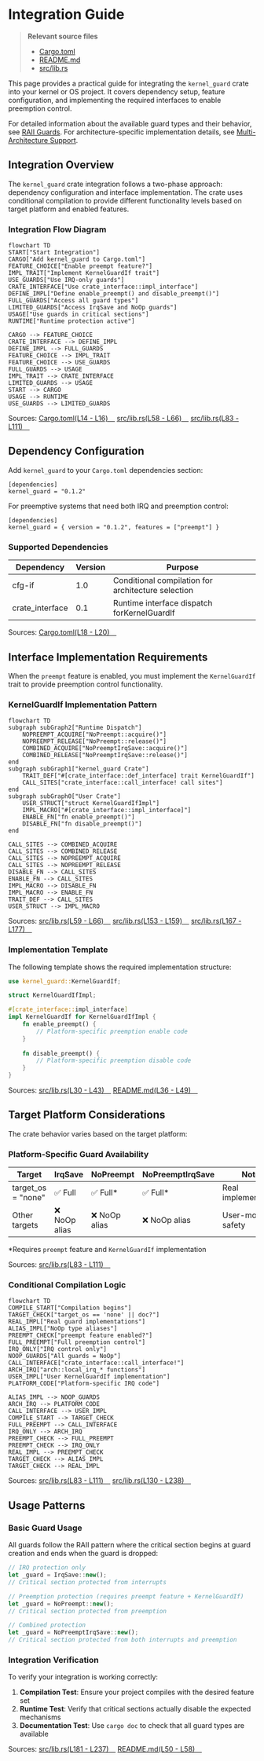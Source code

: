 # Integration Guide

> **Relevant source files**
> * [Cargo.toml](https://github.com/arceos-org/kernel_guard/blob/f1a9da26/Cargo.toml)
> * [README.md](https://github.com/arceos-org/kernel_guard/blob/f1a9da26/README.md)
> * [src/lib.rs](https://github.com/arceos-org/kernel_guard/blob/f1a9da26/src/lib.rs)

This page provides a practical guide for integrating the `kernel_guard` crate into your kernel or OS project. It covers dependency setup, feature configuration, and implementing the required interfaces to enable preemption control.

For detailed information about the available guard types and their behavior, see [RAII Guards](/arceos-org/kernel_guard/2.1-raii-guards). For architecture-specific implementation details, see [Multi-Architecture Support](/arceos-org/kernel_guard/3-multi-architecture-support).

## Integration Overview

The `kernel_guard` crate integration follows a two-phase approach: dependency configuration and interface implementation. The crate uses conditional compilation to provide different functionality levels based on target platform and enabled features.

### Integration Flow Diagram

```mermaid
flowchart TD
START["Start Integration"]
CARGO["Add kernel_guard to Cargo.toml"]
FEATURE_CHOICE["Enable preempt feature?"]
IMPL_TRAIT["Implement KernelGuardIf trait"]
USE_GUARDS["Use IRQ-only guards"]
CRATE_INTERFACE["Use crate_interface::impl_interface"]
DEFINE_IMPL["Define enable_preempt() and disable_preempt()"]
FULL_GUARDS["Access all guard types"]
LIMITED_GUARDS["Access IrqSave and NoOp guards"]
USAGE["Use guards in critical sections"]
RUNTIME["Runtime protection active"]

CARGO --> FEATURE_CHOICE
CRATE_INTERFACE --> DEFINE_IMPL
DEFINE_IMPL --> FULL_GUARDS
FEATURE_CHOICE --> IMPL_TRAIT
FEATURE_CHOICE --> USE_GUARDS
FULL_GUARDS --> USAGE
IMPL_TRAIT --> CRATE_INTERFACE
LIMITED_GUARDS --> USAGE
START --> CARGO
USAGE --> RUNTIME
USE_GUARDS --> LIMITED_GUARDS
```

Sources: [Cargo.toml(L14 - L16)&emsp;](https://github.com/arceos-org/kernel_guard/blob/f1a9da26/Cargo.toml#L14-L16) [src/lib.rs(L58 - L66)&emsp;](https://github.com/arceos-org/kernel_guard/blob/f1a9da26/src/lib.rs#L58-L66) [src/lib.rs(L83 - L111)&emsp;](https://github.com/arceos-org/kernel_guard/blob/f1a9da26/src/lib.rs#L83-L111)

## Dependency Configuration

Add `kernel_guard` to your `Cargo.toml` dependencies section:

```
[dependencies]
kernel_guard = "0.1.2"
```

For preemptive systems that need both IRQ and preemption control:

```
[dependencies]
kernel_guard = { version = "0.1.2", features = ["preempt"] }
```

### Supported Dependencies

|Dependency|Version|Purpose|
| --- | --- | --- |
|cfg-if|1.0|Conditional compilation for architecture selection|
|crate_interface|0.1|Runtime interface dispatch forKernelGuardIf|

Sources: [Cargo.toml(L18 - L20)&emsp;](https://github.com/arceos-org/kernel_guard/blob/f1a9da26/Cargo.toml#L18-L20)

## Interface Implementation Requirements

When the `preempt` feature is enabled, you must implement the `KernelGuardIf` trait to provide preemption control functionality.

### KernelGuardIf Implementation Pattern

```mermaid
flowchart TD
subgraph subGraph2["Runtime Dispatch"]
    NOPREEMPT_ACQUIRE["NoPreempt::acquire()"]
    NOPREEMPT_RELEASE["NoPreempt::release()"]
    COMBINED_ACQUIRE["NoPreemptIrqSave::acquire()"]
    COMBINED_RELEASE["NoPreemptIrqSave::release()"]
end
subgraph subGraph1["kernel_guard Crate"]
    TRAIT_DEF["#[crate_interface::def_interface] trait KernelGuardIf"]
    CALL_SITES["crate_interface::call_interface! call sites"]
end
subgraph subGraph0["User Crate"]
    USER_STRUCT["struct KernelGuardIfImpl"]
    IMPL_MACRO["#[crate_interface::impl_interface]"]
    ENABLE_FN["fn enable_preempt()"]
    DISABLE_FN["fn disable_preempt()"]
end

CALL_SITES --> COMBINED_ACQUIRE
CALL_SITES --> COMBINED_RELEASE
CALL_SITES --> NOPREEMPT_ACQUIRE
CALL_SITES --> NOPREEMPT_RELEASE
DISABLE_FN --> CALL_SITES
ENABLE_FN --> CALL_SITES
IMPL_MACRO --> DISABLE_FN
IMPL_MACRO --> ENABLE_FN
TRAIT_DEF --> CALL_SITES
USER_STRUCT --> IMPL_MACRO
```

Sources: [src/lib.rs(L59 - L66)&emsp;](https://github.com/arceos-org/kernel_guard/blob/f1a9da26/src/lib.rs#L59-L66) [src/lib.rs(L153 - L159)&emsp;](https://github.com/arceos-org/kernel_guard/blob/f1a9da26/src/lib.rs#L153-L159) [src/lib.rs(L167 - L177)&emsp;](https://github.com/arceos-org/kernel_guard/blob/f1a9da26/src/lib.rs#L167-L177)

### Implementation Template

The following template shows the required implementation structure:

```rust
use kernel_guard::KernelGuardIf;

struct KernelGuardIfImpl;

#[crate_interface::impl_interface]
impl KernelGuardIf for KernelGuardIfImpl {
    fn enable_preempt() {
        // Platform-specific preemption enable code
    }
    
    fn disable_preempt() {
        // Platform-specific preemption disable code
    }
}
```

Sources: [src/lib.rs(L30 - L43)&emsp;](https://github.com/arceos-org/kernel_guard/blob/f1a9da26/src/lib.rs#L30-L43) [README.md(L36 - L49)&emsp;](https://github.com/arceos-org/kernel_guard/blob/f1a9da26/README.md#L36-L49)

## Target Platform Considerations

The crate behavior varies based on the target platform:

### Platform-Specific Guard Availability

|Target|IrqSave|NoPreempt|NoPreemptIrqSave|Notes|
| --- | --- | --- | --- | --- |
|target_os = "none"|✅ Full|✅ Full*|✅ Full*|Real implementations|
|Other targets|❌ NoOp alias|❌ NoOp alias|❌ NoOp alias|User-mode safety|

*Requires `preempt` feature and `KernelGuardIf` implementation

Sources: [src/lib.rs(L83 - L111)&emsp;](https://github.com/arceos-org/kernel_guard/blob/f1a9da26/src/lib.rs#L83-L111)

### Conditional Compilation Logic

```mermaid
flowchart TD
COMPILE_START["Compilation begins"]
TARGET_CHECK["target_os == 'none' || doc?"]
REAL_IMPL["Real guard implementations"]
ALIAS_IMPL["NoOp type aliases"]
PREEMPT_CHECK["preempt feature enabled?"]
FULL_PREEMPT["Full preemption control"]
IRQ_ONLY["IRQ control only"]
NOOP_GUARDS["All guards = NoOp"]
CALL_INTERFACE["crate_interface::call_interface!"]
ARCH_IRQ["arch::local_irq_* functions"]
USER_IMPL["User KernelGuardIf implementation"]
PLATFORM_CODE["Platform-specific IRQ code"]

ALIAS_IMPL --> NOOP_GUARDS
ARCH_IRQ --> PLATFORM_CODE
CALL_INTERFACE --> USER_IMPL
COMPILE_START --> TARGET_CHECK
FULL_PREEMPT --> CALL_INTERFACE
IRQ_ONLY --> ARCH_IRQ
PREEMPT_CHECK --> FULL_PREEMPT
PREEMPT_CHECK --> IRQ_ONLY
REAL_IMPL --> PREEMPT_CHECK
TARGET_CHECK --> ALIAS_IMPL
TARGET_CHECK --> REAL_IMPL
```

Sources: [src/lib.rs(L83 - L111)&emsp;](https://github.com/arceos-org/kernel_guard/blob/f1a9da26/src/lib.rs#L83-L111) [src/lib.rs(L130 - L238)&emsp;](https://github.com/arceos-org/kernel_guard/blob/f1a9da26/src/lib.rs#L130-L238)

## Usage Patterns

### Basic Guard Usage

All guards follow the RAII pattern where the critical section begins at guard creation and ends when the guard is dropped:

```javascript
// IRQ protection only
let _guard = IrqSave::new();
// Critical section protected from interrupts

// Preemption protection (requires preempt feature + KernelGuardIf)
let _guard = NoPreempt::new();
// Critical section protected from preemption

// Combined protection
let _guard = NoPreemptIrqSave::new();
// Critical section protected from both interrupts and preemption
```

### Integration Verification

To verify your integration is working correctly:

1. **Compilation Test**: Ensure your project compiles with the desired feature set
2. **Runtime Test**: Verify that critical sections actually disable the expected mechanisms
3. **Documentation Test**: Use `cargo doc` to check that all guard types are available

Sources: [src/lib.rs(L181 - L237)&emsp;](https://github.com/arceos-org/kernel_guard/blob/f1a9da26/src/lib.rs#L181-L237) [README.md(L50 - L58)&emsp;](https://github.com/arceos-org/kernel_guard/blob/f1a9da26/README.md#L50-L58)